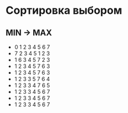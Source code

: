 # Сортировка выбором
## MIN -> MAX

- 0 1 2 3 4 5 6 7
- 7 2 3 4 5 1 2 3
- 1 6 3 4 5 7 2 3
- 1 2 3 4 5 7 6 3
- 1 2 3 4 5 7 6 3
- 1 2 3 3 5 7 6 4
- 1 2 3 3 4 7 6 5
- 1 2 3 3 4 5 6 7
- 1 2 3 3 4 5 6 7
- 1 2 3 3 4 5 6 7